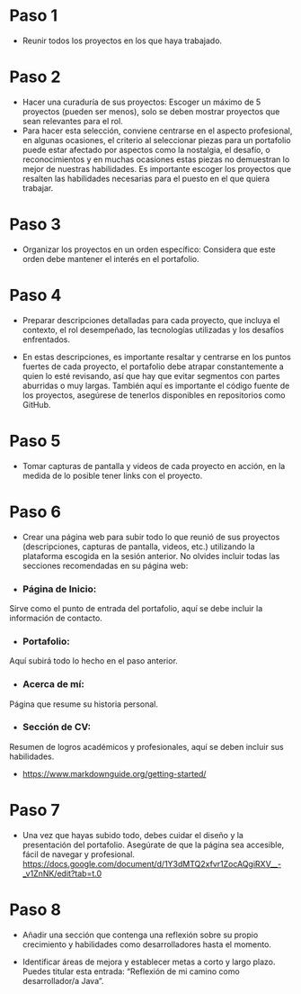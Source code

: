 # Paso 1
- Reunir todos los proyectos en los que haya trabajado. 
# Paso 2
- Hacer una curaduría de sus proyectos: Escoger un máximo de 5 proyectos (pueden ser menos), solo se deben mostrar proyectos que sean relevantes para el rol.
- Para hacer esta selección, conviene centrarse en el aspecto profesional, en algunas ocasiones, el criterio al seleccionar piezas para un portafolio puede estar afectado por aspectos como la nostalgia, el desafío, o reconocimientos y en muchas ocasiones estas piezas no demuestran lo mejor de nuestras habilidades.
Es importante escoger los proyectos que resalten las habilidades necesarias para el puesto en el que quiera trabajar. 
# Paso 3
- Organizar los proyectos en un orden específico: Considera que este orden debe mantener el interés en el portafolio.
# Paso 4
- Preparar descripciones detalladas para cada proyecto, que incluya el contexto, el rol desempeñado, las tecnologías utilizadas y los desafíos enfrentados.

- En estas descripciones, es importante resaltar y centrarse en los puntos fuertes de cada proyecto, el portafolio debe atrapar constantemente a quien lo esté revisando, así que hay que evitar segmentos con partes aburridas o muy largas.
También aquí es importante el código fuente de los proyectos, asegúrese de tenerlos disponibles en repositorios como GitHub.
# Paso 5
- Tomar capturas de pantalla y videos de cada proyecto en acción, en la medida de lo posible tener links con el proyecto.
# Paso 6
- Crear una página web para subir todo lo que reunió de sus proyectos (descripciones, capturas de pantalla, videos, etc.) utilizando la plataforma escogida en la sesión anterior. No olvides incluir todas las secciones recomendadas en su página web: 

- ### Página de Inicio: 
Sirve como el punto de entrada del portafolio, aquí se debe incluir la información de contacto.
- ### Portafolio: 
Aquí subirá todo lo hecho en el paso anterior.
- ### Acerca de mí: 
Página que resume su historia personal.
- ### Sección de CV: 
Resumen de logros académicos y profesionales, aquí se deben incluir sus habilidades.
- https://www.markdownguide.org/getting-started/

# Paso 7
- Una vez que hayas subido todo, debes cuidar el diseño y la presentación del portafolio. Asegúrate de que la página sea accesible, fácil de navegar y profesional. https://docs.google.com/document/d/1Y3dMTQ2xfvr1ZocAQgiRXV__-_v1ZnNK/edit?tab=t.0

# Paso 8
- Añadir una sección que contenga una reflexión sobre su propio crecimiento y habilidades como desarrolladores hasta el momento.

- Identificar áreas de mejora y establecer metas a corto y largo plazo. Puedes titular esta entrada: “Reflexión de mi camino como desarrollador/a Java”.